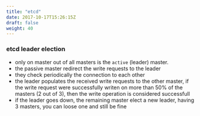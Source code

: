 ```yaml
---
title: "etcd"
date: 2017-10-17T15:26:15Z
draft: false
weight: 40
---
```


### etcd leader election
* only on master out of all masters is the `active` (leader) master.
* the passive master redirect the write requests to the leader
* they check periodically the connection to each other
* the leader populates the received write requests to the other master, if the write request were successfully writen on more than 50% of the masters (2 out of 3), then the write operation is considered successfull
* if the leader goes down, the remaining master elect a new leader, having 3 masters, you can loose one and still be fine

